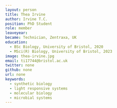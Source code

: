 ```yaml
---
layout: person
title: Thea Irvine
author: Irvine T.C.
position: PhD Student
role: member
leaveyear:
became: Technician, Zentraxa, UK
education:
  - BSc Biology, University of Bristol, 2020
  - MSci(R) Biology, University of Bristol, 2023
image: thea-irvine.jpg
email: ti17744@bristol.ac.uk
twitter: none
github: none
url: none
keywords:
  - synthetic biology
  - light responsive systems
  - molecular biology
  - microbial systems
---
```

